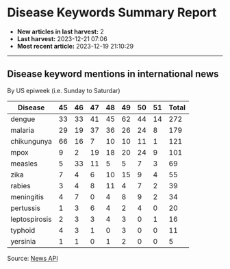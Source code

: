 # Disease Keywords Summary Report

- **New articles in last harvest:** 2
- **Last harvest:** 2023-12-21 07:06
- **Most recent article:** 2023-12-19 21:10:29

---

## Disease keyword mentions in international news

By US epiweek (i.e. Sunday to Saturdar)

| Disease | 45 | 46 | 47 | 48 | 49 | 50 | 51 | Total |
|--|-|-|-|-|-|-|-|-|
| dengue | 33 | 33 | 41 | 45 | 62 | 44 | 14 | 272 |
| malaria | 29 | 19 | 37 | 36 | 26 | 24 | 8 | 179 |
| chikungunya | 66 | 16 | 7 | 10 | 10 | 11 | 1 | 121 |
| mpox | 9 | 2 | 19 | 18 | 20 | 24 | 9 | 101 |
| measles | 5 | 33 | 11 | 5 | 5 | 7 | 3 | 69 |
| zika | 7 | 4 | 6 | 10 | 15 | 9 | 4 | 55 |
| rabies | 3 | 4 | 8 | 11 | 4 | 7 | 2 | 39 |
| meningitis | 4 | 7 | 0 | 4 | 8 | 9 | 2 | 34 |
| pertussis | 1 | 3 | 6 | 4 | 2 | 4 | 0 | 20 |
| leptospirosis | 2 | 3 | 3 | 4 | 3 | 0 | 1 | 16 |
| typhoid | 4 | 3 | 1 | 0 | 3 | 0 | 0 | 11 |
| yersinia | 1 | 1 | 0 | 1 | 2 | 0 | 0 | 5 |


Source: [News API](https://newsapi.org/)

